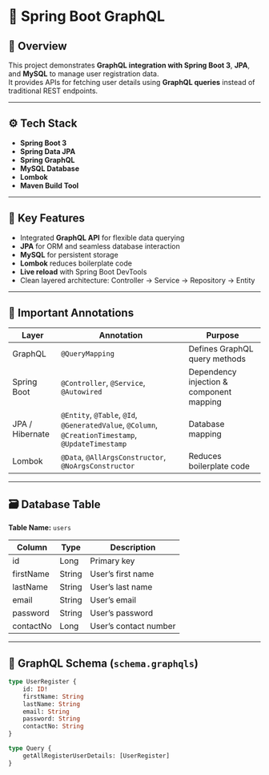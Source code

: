 # 🚀 Spring Boot GraphQL 
## 📖 Overview
This project demonstrates **GraphQL integration with Spring Boot 3**, **JPA**, and **MySQL** to manage user registration data.  
It provides APIs for fetching user details using **GraphQL queries** instead of traditional REST endpoints.

---

## ⚙️ Tech Stack
- **Spring Boot 3**
- **Spring Data JPA**
- **Spring GraphQL**
- **MySQL Database**
- **Lombok**
- **Maven Build Tool**

---

## 🧩 Key Features
- Integrated **GraphQL API** for flexible data querying
- **JPA** for ORM and seamless database interaction
- **MySQL** for persistent storage
- **Lombok** reduces boilerplate code
- **Live reload** with Spring Boot DevTools
- Clean layered architecture: Controller → Service → Repository → Entity

---

## 🧠 Important Annotations
| Layer | Annotation | Purpose |
|-------|------------|---------|
| GraphQL | `@QueryMapping` | Defines GraphQL query methods |
| Spring Boot | `@Controller`, `@Service`, `@Autowired` | Dependency injection & component mapping |
| JPA / Hibernate | `@Entity`, `@Table`, `@Id`, `@GeneratedValue`, `@Column`, `@CreationTimestamp`, `@UpdateTimestamp` | Database mapping |
| Lombok | `@Data`, `@AllArgsConstructor`, `@NoArgsConstructor` | Reduces boilerplate code |

---

## 🗃️ Database Table
**Table Name:** `users`

| Column | Type   | Description          |
|--------|--------|--------------------|
| id     | Long   | Primary key          |
| firstName | String | User’s first name |
| lastName  | String | User’s last name  |
| email     | String | User’s email      |
| password  | String | User’s password   |
| contactNo | Long   | User’s contact number |

---

## 🧾 GraphQL Schema (`schema.graphqls`)
```graphql
type UserRegister {
    id: ID!
    firstName: String
    lastName: String
    email: String
    password: String
    contactNo: String
}

type Query {
    getAllRegisterUserDetails: [UserRegister]
}
